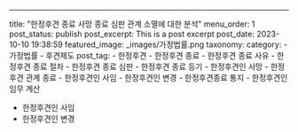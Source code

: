 ---
title: "한정후견 종료 사망 종료 심판 관계 소멸에 대한 분석"
menu_order: 1
post_status: publish
post_excerpt: This is a post excerpt
post_date: 2023-10-10 19:38:59
featured_image: _images/가정법률.png
taxonomy:
    category:
        - 가정법률
        - 후견제도
    post_tag:
        -  한정후견
        -  한정후견 종료
        -  한정후견 종료 사유
        -  한정후견 종료 절차
        -  한정후견 종료 심판
        -  한정후견 종료 등기
        -  한정후견인 사망
        -  한정후견 관계 종료
        -  한정후견인 사임
        -  한정후견인 변경
        -  한정후견종료 통지
        -  한정후견인 임무 계산
   - 한정후견인 사임
   - 한정후견인 변경

